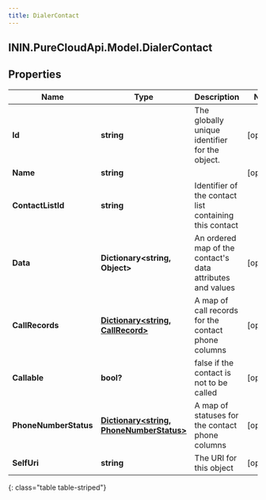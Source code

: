 ```yaml
---
title: DialerContact
---
```

## ININ.PureCloudApi.Model.DialerContact

## Properties

|Name | Type | Description | Notes|
|------------ | ------------- | ------------- | -------------|
| **Id** | **string** | The globally unique identifier for the object. | [optional] |
| **Name** | **string** |  | [optional] |
| **ContactListId** | **string** | Identifier of the contact list containing this contact | |
| **Data** | **Dictionary&lt;string, Object&gt;** | An ordered map of the contact&#39;s data attributes and values | [optional] |
| **CallRecords** | [**Dictionary&lt;string, CallRecord&gt;**](CallRecord.html) | A map of call records for the contact phone columns | [optional] |
| **Callable** | **bool?** | false if the contact is not to be called | [optional] |
| **PhoneNumberStatus** | [**Dictionary&lt;string, PhoneNumberStatus&gt;**](PhoneNumberStatus.html) | A map of statuses for the contact phone columns | [optional] |
| **SelfUri** | **string** | The URI for this object | [optional] |
{: class="table table-striped"}


